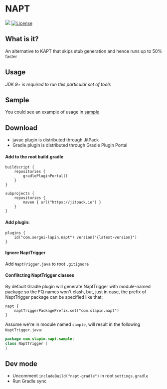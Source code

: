 # NAPT

[![](https://jitpack.io/v/sergei-lapin/napt.svg)](https://jitpack.io/#sergei-lapin/napt)
[![License](https://img.shields.io/badge/License-MIT-yellow.svg)](https://opensource.org/licenses/MIT)

## What is it?

An alternative to KAPT that skips stub generation and hence runs up to 50% faster

## Usage

*JDK 9+ is required to run this particular set of tools*

## Sample

You could see an example of usage in [sample](https://github.com/sergei-lapin/napt/blob/main/sample/build.gradle)

## Download
- javac plugin is distributed through JitPack
- Gradle plugin is distributed through Gradle Plugin Portal

#### Add to the root build.gradle

``` Gradle
buildscript {
    repositories {
        gradlePluginPortal()
    }
}

subprojects {
    repositories {
        maven { url("https://jitpack.io") }
    }
}
```

#### Add plugin:

``` Gradle
plugins {
    id("com.sergei-lapin.napt") version("{latest-version}")
}
```

#### Ignore NaptTrigger

Add `NaptTrigger.java` to root `.gitignore`

#### Conflitcting NaptTrigger classes

By default Gradle plugin will generate NaptTrigger with module-named package so the FQ names won't clash, but, just in case, the prefix of NaptTrigger package can be specified like that:

``` Gradle
napt {
    naptTriggerPackagePrefix.set("com.slapin.napt")
}
```

Assume we're in module named `sample`, will result in the following `NaptTrigger.java`:

``` Java
package com.slapin.napt.sample;
class NaptTrigger {
}
```

## Dev mode

- Uncomment `includeBuild("napt-gradle")` in root `settings.gradle`
- Run Gradle sync
